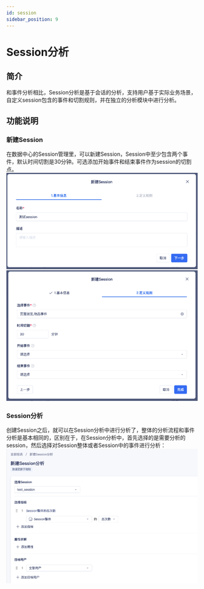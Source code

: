 ```yaml
---
id: session
sidebar_position: 9
---
```


# Session分析

## 简介[](#jian-jie)
和事件分析相比，Session分析是基于会话的分析，支持用户基于实际业务场景，自定义session包含的事件和切割规则，并在独立的分析模块中进行分析。
## 功能说明[](#gong-neng-shuo-ming)

### 新建Session
在数据中心的Session管理里，可以新建Session，Session中至少包含两个事件，默认时间切割是30分钟。可选添加开始事件和结束事件作为session的切割点。
![图 11](/img/4f8da564efc5d80c6d7ba6919d8ab323fd851d408b13556a6731640ca6479e43.png)  
![图 12](/img/13e829c2e33090b5b28c592d48fad1593b85e54bbb70e5dd0fb9b5b531c25e20.png)  

### Session分析
创建Session之后，就可以在Session分析中进行分析了，整体的分析流程和事件分析是基本相同的，区别在于，在Session分析中，首先选择的是需要分析的session，然后选择对Session整体或者Session中的事件进行分析：
![图 13](/img/3f2157fb10ac723fe101c18f7e791e958b6fe50776ea92eddfd0976de886cba6.png)  
